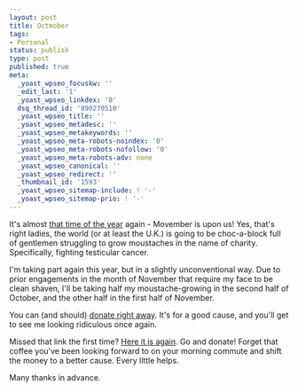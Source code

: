 ```yaml
---
layout: post
title: Octmober
tags:
- Personal
status: publish
type: post
published: true
meta:
  _yoast_wpseo_focuskw: ''
  _edit_last: '1'
  _yoast_wpseo_linkdex: '0'
  dsq_thread_id: '890270510'
  _yoast_wpseo_title: ''
  _yoast_wpseo_metadesc: ''
  _yoast_wpseo_metakeywords: ''
  _yoast_wpseo_meta-robots-noindex: '0'
  _yoast_wpseo_meta-robots-nofollow: '0'
  _yoast_wpseo_meta-robots-adv: none
  _yoast_wpseo_canonical: ''
  _yoast_wpseo_redirect: ''
  _thumbnail_id: '1593'
  _yoast_wpseo_sitemap-include: ! '-'
  _yoast_wpseo_sitemap-prio: ! '-'
---
```

It's almost <a href="http://daneden.me/2011/11/looking-ridiculous-for-charity/" title="Looking ridiculous for charity">that time of the year</a> again - Movember is upon us! Yes, that's right ladies, the world (or at least the U.K.) is going to be choc-a-block full of gentlemen struggling to grow moustaches in the name of charity. Specifically, fighting testicular cancer.

I'm taking part again this year, but in a slightly unconventional way. Due to prior engagements in the month of November that require my face to be clean shaven, I'll be taking half my moustache-growing in the second half of October, and the other half in the first half of November.

You can (and should) <a href="http://mobro.co/dte">donate right away</a>. It's for a good cause, and you'll get to see me looking ridiculous once again.

Missed that link the first time? <a href="http://mobro.co/dte">Here it is again</a>. Go and donate! Forget that coffee you've been looking forward to on your morning commute and shift the money to a better cause. Every little helps.

Many thanks in advance.
